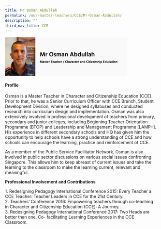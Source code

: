 ```yaml
---
title: Mr Osman Abdullah
permalink: /our-master-teachers/CCE/Mr-Osman-Abdullah/
description: ""
third_nav_title: CCE
---
```

<img src="/images/mt90.png" style="width:80%">

#### Profile

Osman is a Master Teacher in Character and Citizenship Education (CCE). Prior to that, he was a Senior Curriculum Officer with CCE Branch, Student Development Division, where he designed syllabuses and conducted research into curriculum design and implementation. Osman was also extensively involved in professional development of teachers from primary, secondary and junior colleges, including Beginning Teacher Orientation Programme (BTOP) and Leadership and Management Programme \[LAMP+\]. His experience in different secondary schools and HQ has given him the opportunity to help schools have a strong understanding of CCE and how schools can encourage the learning, practice and reinforcement of CCE.  
  
As a member of the Public Service Facilitator Network, Osman is also involved in public sector discussions on various social issues confronting Singapore. This allows him to keep abreast of current issues and take the learning to the classroom to make the learning current, relevant and meaningful.  
  

**Professional Involvement and Contributions**

1\. Redesigning Pedagogy International Conference 2015: Every Teacher a CCE Teacher: Teacher Leaders in CCE for the 21st Century.<br>
2\. Teachers’ Conference 2016: Empowering teachers through co-teaching in Character and Citizenship Education (CCE): A Journey…<br>
3\. Redesigning Pedagogy International Conference 2017: Two Heads are better than one. Co- facilitating Learning Experiences in the CCE Classroom.